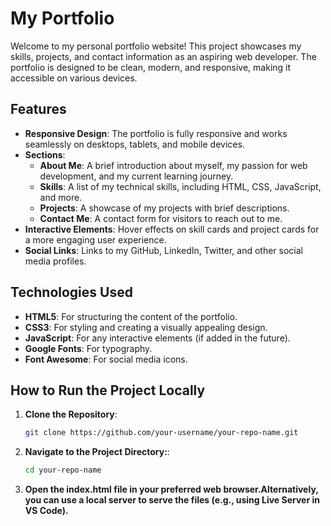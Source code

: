 # My Portfolio

Welcome to my personal portfolio website! This project showcases my skills, projects, and contact information as an aspiring web developer. The portfolio is designed to be clean, modern, and responsive, making it accessible on various devices.

## Features

- **Responsive Design**: The portfolio is fully responsive and works seamlessly on desktops, tablets, and mobile devices.
- **Sections**:
  - **About Me**: A brief introduction about myself, my passion for web development, and my current learning journey.
  - **Skills**: A list of my technical skills, including HTML, CSS, JavaScript, and more.
  - **Projects**: A showcase of my projects with brief descriptions.
  - **Contact Me**: A contact form for visitors to reach out to me.
- **Interactive Elements**: Hover effects on skill cards and project cards for a more engaging user experience.
- **Social Links**: Links to my GitHub, LinkedIn, Twitter, and other social media profiles.

## Technologies Used

- **HTML5**: For structuring the content of the portfolio.
- **CSS3**: For styling and creating a visually appealing design.
- **JavaScript**: For any interactive elements (if added in the future).
- **Google Fonts**: For typography.
- **Font Awesome**: For social media icons.

## How to Run the Project Locally

1. **Clone the Repository**:
   ```bash
   git clone https://github.com/your-username/your-repo-name.git

2. **Navigate to the Project Directory:**:
   ```bash
   cd your-repo-name
   
3. **Open the index.html file in your preferred web browser.Alternatively, you can use a local server to serve the files (e.g., using Live Server in VS Code).**
 







